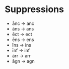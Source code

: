 # Suppressions
- ānc -> anc
- āns -> ans
- ēct -> ect
- ēns -> ens
- īns -> ins
- īnf -> inf 
- ārr -> arr
- āgn -> agn
